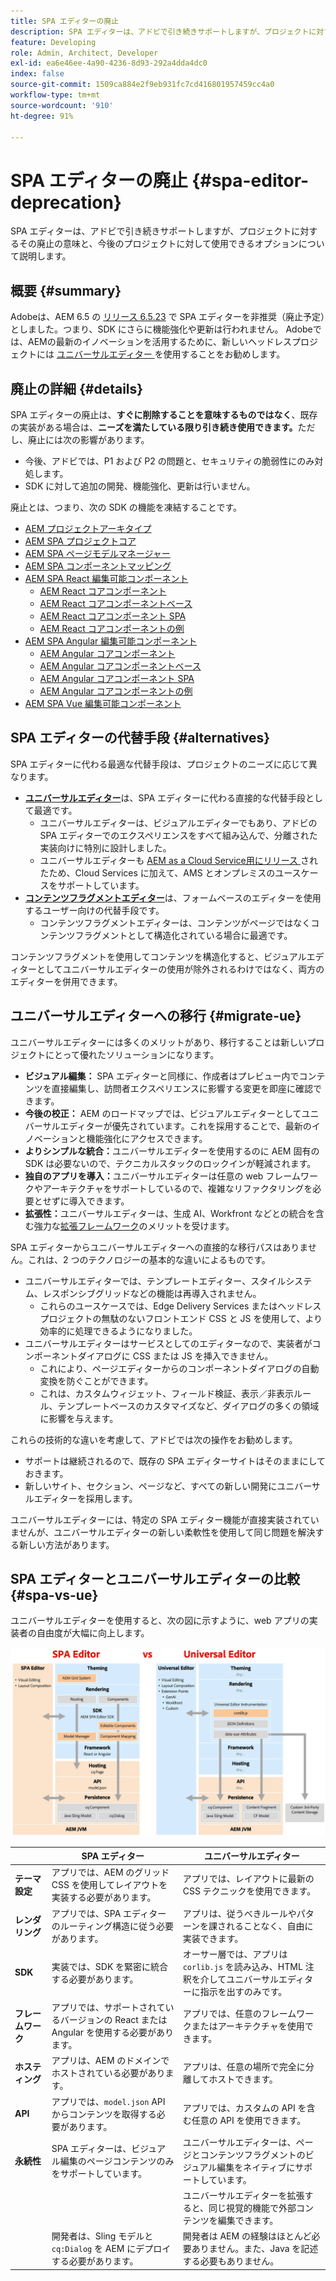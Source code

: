 ```yaml
---
title: SPA エディターの廃止
description: SPA エディターは、アドビで引き続きサポートしますが、プロジェクトに対するその廃止の意味と、今後のプロジェクトに対して使用できるオプションについて説明します。
feature: Developing
role: Admin, Architect, Developer
exl-id: ea6e46ee-4a90-4236-8d93-292a4dda4dc0
index: false
source-git-commit: 1509ca884e2f9eb931fc7cd416801957459cc4a0
workflow-type: tm+mt
source-wordcount: '910'
ht-degree: 91%

---
```


# SPA エディターの廃止 {#spa-editor-deprecation}

SPA エディターは、アドビで引き続きサポートしますが、プロジェクトに対するその廃止の意味と、今後のプロジェクトに対して使用できるオプションについて説明します。

## 概要 {#summary}

Adobeは、AEM 6.5 の [ リリース 6.5.23](/help/release-notes/release-notes.md#spa-editor) で SPA エディターを非推奨（廃止予定）としました。つまり、SDK にさらに機能強化や更新は行われません。 Adobeでは、AEMの最新のイノベーションを活用するために、新しいヘッドレスプロジェクトには [ ユニバーサルエディター ](/help/sites-developing/universal-editor/introduction.md) を使用することをお勧めします。

## 廃止の詳細 {#details}

SPA エディターの廃止は、**すぐに削除することを意味するものではなく**、既存の実装がある場合は、**ニーズを満たしている限り引き続き使用できます。**&#x200B;ただし、廃止には次の影響があります。

* 今後、アドビでは、P1 および P2 の問題と、セキュリティの脆弱性にのみ対処します。
* SDK に対して追加の開発、機能強化、更新は行いません。

廃止とは、つまり、次の SDK の機能を凍結することです。

* [AEM プロジェクトアーキタイプ](https://github.com/adobe/aem-project-archetype/)
* [AEM SPA プロジェクトコア](https://github.com/adobe/aem-spa-project-core)
* [AEM SPA ページモデルマネージャー](https://github.com/adobe/aem-spa-page-model-manager)
* [AEM SPA コンポーネントマッピング](https://github.com/adobe/aem-spa-component-mapping)
* [AEM SPA React 編集可能コンポーネント](https://github.com/adobe/aem-react-editable-components)
   * [AEM React コアコンポーネント](https://github.com/adobe/aem-react-core-wcm-components)
   * [AEM React コアコンポーネントベース](https://github.com/adobe/aem-react-core-wcm-components-base)
   * [AEM React コアコンポーネント SPA](https://github.com/adobe/aem-react-core-wcm-components-spa)
   * [AEM React コアコンポーネントの例](https://github.com/adobe/aem-react-core-wcm-components-examples)
* [AEM SPA Angular 編集可能コンポーネント](https://github.com/adobe/aem-angular-editable-components)
   * [AEM Angular コアコンポーネント](https://github.com/adobe/aem-angular-core-wcm-components)
   * [AEM Angular コアコンポーネントベース](https://github.com/adobe/aem-angular-core-wcm-components-base)
   * [AEM Angular コアコンポーネント SPA](https://github.com/adobe/aem-angular-core-wcm-components-spa)
   * [AEM Angular コアコンポーネントの例](https://github.com/adobe/aem-angular-core-wcm-components-examples)
* [AEM SPA Vue 編集可能コンポーネント](https://github.com/mavicellc/aem-vue-editable-components)

## SPA エディターの代替手段 {#alternatives}

SPA エディターに代わる最適な代替手段は、プロジェクトのニーズに応じて異なります。

* **[ユニバーサルエディター](/help/sites-developing/universal-editor/introduction.md)**&#x200B;は、SPA エディターに代わる直接的な代替手段として最適です。
   * ユニバーサルエディターは、ビジュアルエディターでもあり、アドビの SPA エディターでのエクスペリエンスをすべて組み込んで、分離された実装向けに特別に設計しました。
   * ユニバーサルエディターも [AEM as a Cloud Service用にリリース ](https://experienceleague.adobe.com/ja/docs/experience-manager-cloud-service/content/implementing/developing/universal-editor/introduction) されたため、Cloud Services に加えて、AMS とオンプレミスのユースケースをサポートしています。
* **[コンテンツフラグメントエディター](/help/sites-developing/universal-editor/introduction.md)**&#x200B;は、フォームベースのエディターを使用するユーザー向けの代替手段です。
   * コンテンツフラグメントエディターは、コンテンツがページではなくコンテンツフラグメントとして構造化されている場合に最適です。

コンテンツフラグメントを使用してコンテンツを構造化すると、ビジュアルエディターとしてユニバーサルエディターの使用が除外されるわけではなく、両方のエディターを併用できます。

## ユニバーサルエディターへの移行 {#migrate-ue}

ユニバーサルエディターには多くのメリットがあり、移行することは新しいプロジェクトにとって優れたソリューションになります。

* **ビジュアル編集：** SPA エディターと同様に、作成者はプレビュー内でコンテンツを直接編集し、訪問者エクスペリエンスに影響する変更を即座に確認できます。
* **今後の校正：** AEM のロードマップでは、ビジュアルエディターとしてユニバーサルエディターが優先されています。これを採用することで、最新のイノベーションと機能強化にアクセスできます。
* **よりシンプルな統合：**&#x200B;ユニバーサルエディターを使用するのに AEM 固有の SDK は必要ないので、テクニカルスタックのロックインが軽減されます。
* **独自のアプリを導入：**&#x200B;ユニバーサルエディターは任意の web フレームワークやアーキテクチャをサポートしているので、複雑なリファクタリングを必要とせずに導入できます。
* **拡張性：**&#x200B;ユニバーサルエディターは、生成 AI、Workfront などとの統合を含む強力な[拡張フレームワーク](https://experienceleague.adobe.com/en/docs/experience-manager-cloud-service/content/implementing/developing/universal-editor/extending)のメリットを受けます。

SPA エディターからユニバーサルエディターへの直接的な移行パスはありません。これは、2 つのテクノロジーの基本的な違いによるものです。

* ユニバーサルエディターでは、テンプレートエディター、スタイルシステム、レスポンシブグリッドなどの機能は再導入されません。
   * これらのユースケースでは、Edge Delivery Services またはヘッドレスプロジェクトの無駄のないフロントエンド CSS と JS を使用して、より効率的に処理できるようになりました。
* ユニバーサルエディターはサービスとしてのエディターなので、実装者がコンポーネントダイアログに CSS または JS を挿入できません。
   * これにより、ページエディターからのコンポーネントダイアログの自動変換を防ぐことができます。
   * これは、カスタムウィジェット、フィールド検証、表示／非表示ルール、テンプレートベースのカスタマイズなど、ダイアログの多くの領域に影響を与えます。

これらの技術的な違いを考慮して、アドビでは次の操作をお勧めします。

* サポートは継続されるので、既存の SPA エディターサイトはそのままにしておきます。
* 新しいサイト、セクション、ページなど、すべての新しい開発にユニバーサルエディターを採用します。

ユニバーサルエディターには、特定の SPA エディター機能が直接実装されていませんが、ユニバーサルエディターの新しい柔軟性を使用して同じ問題を解決する新しい方法があります。

## SPA エディターとユニバーサルエディターの比較 {#spa-vs-ue}

ユニバーサルエディターを使用すると、次の図に示すように、web アプリの実装者の自由度が大幅に向上します。

![ユニバーサルエディターと SPA エディターのアーキテクチャの比較](assets/spa-editor-vs-ue.png)

|  | SPA エディター | ユニバーサルエディター |
|---|---|---|
| **テーマ設定** | アプリでは、AEM のグリッド CSS を使用してレイアウトを実装する必要があります。 | アプリでは、レイアウトに最新の CSS テクニックを使用できます。 |
| **レンダリング** | アプリでは、SPA エディターのルーティング構造に従う必要があります。 | アプリは、従うべきルールやパターンを課されることなく、自由に実装できます。 |
| **SDK** | 実装では、SDK を緊密に統合する必要があります。 | オーサー層では、アプリは `corlib.js` を読み込み、HTML 注釈を介してユニバーサルエディターに指示を出すのみです。 |
| **フレームワーク** | アプリでは、サポートされているバージョンの React または Angular を使用する必要があります。 | アプリでは、任意のフレームワークまたはアーキテクチャを使用できます。 |
| **ホスティング** | アプリは、AEM のドメインでホストされている必要があります。 | アプリは、任意の場所で完全に分離してホストできます。 |
| **API** | アプリでは、`model.json` API からコンテンツを取得する必要があります。 | アプリでは、カスタムの API を含む任意の API を使用できます。 |
| **永続性** | SPA エディターは、ビジュアル編集のページコンテンツのみをサポートしています。 | ユニバーサルエディターは、ページとコンテンツフラグメントのビジュアル編集をネイティブにサポートしています。 |
|  |  | ユニバーサルエディターを拡張すると、同じ視覚的機能で外部コンテンツを編集できます。 |
|  | 開発者は、Sling モデルと `cq:Dialog` を AEM にデプロイする必要があります。 | 開発者は AEM の経験はほとんど必要ありません。また、Java を記述する必要もありません。 |
